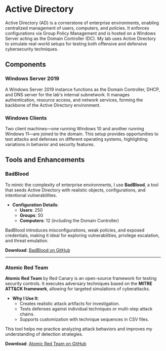 # Active Directory

Active Directory (AD) is a cornerstone of enterprise environments, enabling centralized management of users, computers, and policies. It enforces configurations via Group Policy Management and is hosted on a Windows Server acting as the Domain Controller (DC). My lab uses Active Directory to simulate real-world setups for testing both offensive and defensive cybersecurity techniques.
## Components

### **Windows Server 2019**

A Windows Server 2019 instance functions as the Domain Controller, DHCP, and DNS server for the lab's internal subnetwork. It manages authentication, resource access, and network services, forming the backbone of the Active Directory environment.

### **Windows Clients**

Two client machines—one running Windows 10 and another running Windows 11—are joined to the domain. This setup provides opportunities to test attacks and defenses on different operating systems, highlighting variations in behavior and security features.
## Tools and Enhancements

### **BadBlood**

To mimic the complexity of enterprise environments, I use **BadBlood**, a tool that seeds Active Directory with realistic objects, configurations, and intentional vulnerabilities.

- **Configuration Details**:
    - **Users**: 250
    - **Groups**: 50
    - **Computers**: 12 (including the Domain Controller)

BadBlood introduces misconfigurations, weak policies, and exposed credentials, making it ideal for exploring vulnerabilities, privilege escalation, and threat emulation.

**Download**: [BadBlood on GitHub](https://github.com/davidprowe/BadBlood)

---

### **Atomic Red Team**

**Atomic Red Team** by Red Canary is an open-source framework for testing security controls. It executes adversary techniques based on the **MITRE ATT&CK framework**, allowing for targeted simulations of cyberattacks.

- **Why I Use It**:
    - Creates realistic attack artifacts for investigation.
    - Tests defenses against individual techniques or multi-step attack chains.
    - Supports customization with technique sequences in CSV files.

This tool helps me practice analyzing attack behaviors and improves my understanding of detection strategies.

**Download**: [Atomic Red Team on GitHub](https://github.com/redcanaryco/atomic-red-team)
